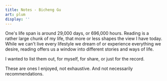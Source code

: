 ```yaml
---
title: Notes - Bicheng Gu
art: plum
display: ''
---
```


<SubNav />

One's life span is around 29,000 days, or 696,000 hours.
Reading is a rather large chunk of my life,
that more or less shapes the view I have today.
While we can't live every lifestyle we dream of or experience everything we desire,
reading offers us a window into different stories and ways of life.

I wanted to list them out, for myself, for share, or just for the record.

<MediaConsumption />

<div class="op50 mt-10">These are ones I enjoyed, not exhaustive. And not necessarily recommendations.</div>
